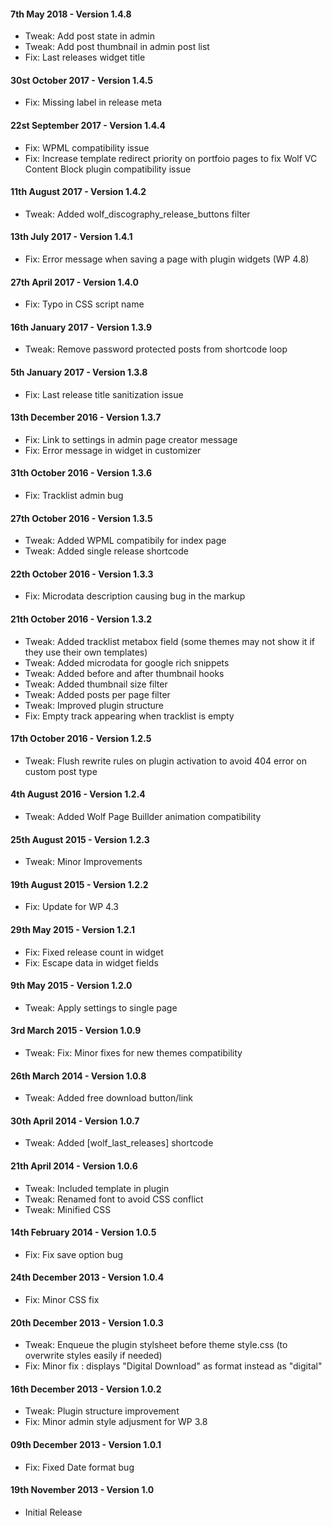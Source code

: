 #### 7th May 2018 - Version 1.4.8

* Tweak: Add post state in admin
* Tweak: Add post thumbnail in admin post list
* Fix: Last releases widget title

#### 30st October 2017 - Version 1.4.5

* Fix: Missing label in release meta

#### 22st September 2017 - Version 1.4.4

* Fix: WPML compatibility issue
* Fix: Increase template redirect priority on portfoio pages to fix Wolf VC Content Block plugin compatibility issue

#### 11th August 2017 - Version 1.4.2

* Tweak: Added wolf_discography_release_buttons filter

#### 13th July 2017 - Version 1.4.1

* Fix: Error message when saving a page with plugin widgets (WP 4.8)

#### 27th April 2017 - Version 1.4.0

* Fix: Typo in CSS script name

#### 16th January 2017 - Version 1.3.9

* Tweak: Remove password protected posts from shortcode loop

#### 5th January 2017 - Version 1.3.8

* Fix: Last release title sanitization issue

#### 13th December 2016 - Version 1.3.7

* Fix: Link to settings in admin page creator message
* Fix: Error message in widget in customizer

#### 31th October 2016 - Version 1.3.6

* Fix: Tracklist admin bug

#### 27th October 2016 - Version 1.3.5

* Tweak: Added WPML compatibily for index page
* Tweak: Added single release shortcode

#### 22th October 2016 - Version 1.3.3

* Fix: Microdata description causing bug in the markup

#### 21th October 2016 - Version 1.3.2

* Tweak: Added tracklist metabox field (some themes may not show it if they use their own templates)
* Tweak: Added microdata for google rich snippets
* Tweak: Added before and after thumbnail hooks
* Tweak: Added thumbnail size filter
* Tweak: Added posts per page filter
* Tweak: Improved plugin structure
* Fix: Empty track appearing when tracklist is empty

#### 17th October 2016 - Version 1.2.5

* Tweak: Flush rewrite rules on plugin activation to avoid 404 error on custom post type

#### 4th August 2016 - Version 1.2.4

* Tweak: Added Wolf Page Buillder animation compatibility

#### 25th August 2015 - Version 1.2.3

* Tweak: Minor Improvements 

#### 19th August 2015 - Version 1.2.2

* Fix: Update for WP 4.3 

#### 29th May 2015 - Version 1.2.1
	
* Fix: Fixed release count in widget
* Fix: Escape data in widget fields

#### 9th May 2015 - Version 1.2.0

* Tweak: Apply settings to single page

#### 3rd March 2015 - Version 1.0.9

* Tweak: Fix: Minor fixes for new themes compatibility

#### 26th March 2014 - Version 1.0.8

* Tweak: Added free download button/link

#### 30th April 2014 - Version 1.0.7

* Tweak: Added [wolf_last_releases] shortcode

#### 21th April 2014 - Version 1.0.6

* Tweak: Included template in plugin
* Tweak: Renamed font to avoid CSS conflict
* Tweak: Minified CSS

#### 14th February 2014 - Version 1.0.5

* Fix: Fix save option bug

#### 24th December 2013 - Version 1.0.4

* Fix: Minor CSS fix

#### 20th December 2013 - Version 1.0.3

* Tweak: Enqueue the plugin stylsheet before theme style.css (to overwrite styles easily if needed)
* Fix: Minor fix : displays "Digital Download" as format instead as "digital"
 
#### 16th December 2013 - Version 1.0.2

* Tweak: Plugin structure improvement
* Fix: Minor admin style adjusment for WP 3.8
 
#### 09th December 2013 - Version 1.0.1

* Fix: Fixed Date format bug 

#### 19th November 2013 - Version 1.0

* Initial Release 